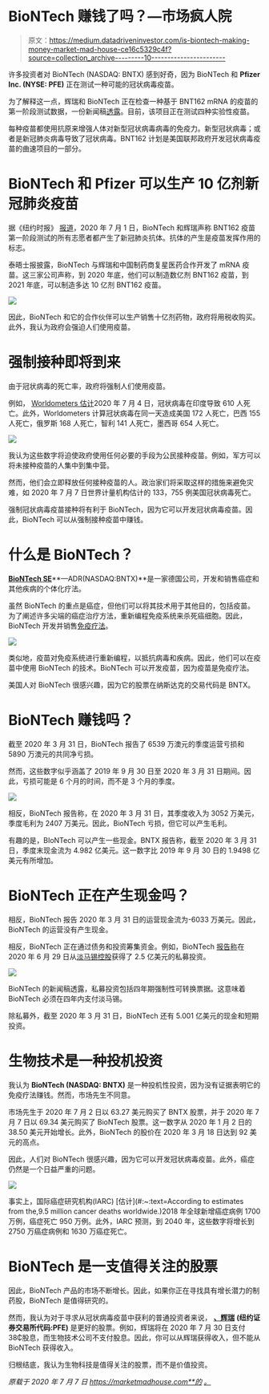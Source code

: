 # BioNTech 赚钱了吗？—市场疯人院

> 原文：<https://medium.datadriveninvestor.com/is-biontech-making-money-market-mad-house-ce16c5329c4f?source=collection_archive---------10----------------------->

许多投资者对 BioNTech (NASDAQ: BNTX) 感到好奇，因为 BioNTech 和 **Pfizer Inc. (NYSE: PFE)** 正在测试一种可能的冠状病毒疫苗。

为了解释这一点，辉瑞和 BioNTech 正在检查一种基于 BNT162 mRNA 的疫苗的第一阶段测试数据，一份新闻稿[透露](https://www.pfizer.com/news/press-release/press-release-detail/pfizer-and-biontech-announce-early-positive-data-ongoing-0)。目前，该项目正在测试四种实验性疫苗。

每种疫苗都使用抗原来增强人体对新型冠状病毒病毒的免疫力。新型冠状病毒；或者是新冠肺炎病毒导致了冠状病毒。BNT162 计划是美国联邦政府开发冠状病毒疫苗的曲速项目的一部分。

# BioNTech 和 Pfizer 可以生产 10 亿剂新冠肺炎疫苗

据《纽约时报》 [报道](https://www.nytimes.com/interactive/2020/science/coronavirus-vaccine-tracker.html)，2020 年 7 月 1 日，BioNTech 和辉瑞声称 BNT162 疫苗第一阶段测试的所有志愿者都产生了新冠肺炎抗体。抗体的产生是疫苗发挥作用的标志。

泰晤士报披露，BioNTech 与辉瑞和中国制药商复星医药合作开发了 mRNA 疫苗。这三家公司声称，到 2020 年底，他们可以制造数亿剂 BNT162 疫苗，到 2021 年底，可以制造多达 10 亿剂 BNT162 疫苗。

![](img/45013b9dbe30acdc3c600d3b8c7985ff.png)

因此，BioNTech 和它的合作伙伴可以生产销售十亿剂药物，政府将用税收购买。此外，我认为政府会强迫人们使用疫苗。

# 强制接种即将到来

由于冠状病毒的死亡率，政府将强制人们使用疫苗。

例如， [Worldometers 估计](https://www.worldometers.info/coronavirus/)2020 年 7 月 4 日，冠状病毒在印度导致 610 人死亡。此外，Worldometers 计算冠状病毒在同一天造成美国 172 人死亡，巴西 155 人死亡，俄罗斯 168 人死亡，智利 141 人死亡，墨西哥 654 人死亡。

![](img/25de2779f754e8dac8a8e3662e5e9e51.png)

我认为这些数字将迫使政府使用任何必要的手段为公民接种疫苗。例如，军方可以将未接种疫苗的人集中到集中营。

然而，他们会立即释放任何接种疫苗的人。政治家们将采取这样的措施来避免灾难，如 2020 年 7 月 7 日世界计量机构估计的 133，755 例美国冠状病毒死亡。

强制冠状病毒疫苗接种将有利于 BioNTech，因为它可以开发冠状病毒疫苗。因此，BioNTech 可以从强制接种疫苗中赚钱。

# 什么是 BioNTech？

[**BioNTech SE**](https://investors.biontech.de/)**—ADR(NASDAQ:BNTX)**是一家德国公司，开发和销售癌症和其他疾病的个体化疗法。

虽然 BioNTech 的重点是癌症，但他们可以将其技术用于其他目的，包括疫苗。为了阐述许多尖端的癌症治疗方法，重新编程免疫系统来杀死癌细胞。因此，BioNTech 开发并销售[免疫疗法](https://www.cancer.gov/about-cancer/treatment/types/immunotherapy)。

![](img/f10e1baa724b5e7f5dfa891480b222fc.png)

类似地，疫苗对免疫系统进行重新编程，以抵抗病毒和疾病。因此，他们可以在疫苗中使用 BioNTech 的技术。BioNTech 可以开发疫苗，因为疫苗是免疫疗法。

美国人对 BioNTech 很感兴趣，因为它的股票在纳斯达克的交易代码是 BNTX。

# BioNTech 赚钱吗？

截至 2020 年 3 月 31 日，BioNTech 报告了 6539 万澳元的季度运营亏损和 5890 万澳元的共同净亏损。

然而，这些数字似乎涵盖了 2019 年 9 月 30 日至 2020 年 3 月 31 日期间。因此，亏损可能是 6 个月的时间，而不是 3 个月的季度。

![](img/0a7bd1bf511da86c2c9446b6a8489271.png)

相反，BioNTech 报告称，在 2020 年 3 月 31 日，其季度收入为 3052 万美元，季度毛利为 2407 万美元。因此，BioNTech 亏损，但它可以产生毛利。

有趣的是，BIoNTech 可以产生一些现金。BNTX 报告称，截至 2020 年 3 月 31 日，季度末现金流为 4.982 亿美元。这一数字比 2019 年 9 月 30 日的 1.9498 亿美元有所增加。

# BioNTech 正在产生现金吗？

相反，BioNTech 报告 2020 年 3 月 31 日的运营现金流为-6033 万美元。因此，BioNTech 的运营没有产生现金。

相反，BioNTech 正在通过债务和投资筹集资金。例如，BioNTech [报告称](https://investors.biontech.de/news-releases/news-release-details/biontech-raise-usd-250-million-private-placement)在 2020 年 6 月 29 日从[淡马锡控股](https://www.temasek.com.sg/en/index)获得了 2.5 亿美元的私募投资。

![](img/1cbd57cd2d61ab1589692afab45cc5a2.png)

BioNTech 的新闻稿透露，私募投资包括四年期强制性可转换票据。这意味着 BioNTech 必须在四年内支付淡马锡。

除私募外，截至 2020 年 3 月 31 日，BioNTech 还有 5.001 亿美元的现金和短期投资。

# 生物技术是一种投机投资

我认为 **BioNTech (NASDAQ: BNTX)** 是一种投机性投资，因为没有证据表明它的免疫疗法赚钱。然而，市场先生不同意。

市场先生于 2020 年 7 月 2 日以 63.27 美元购买了 BNTX 股票，并于 2020 年 7 月 7 日以 69.34 美元购买了 BioNTech 股票。这一数字从 2020 年 1 月 2 日的 38.50 美元开始增长。此外，BioNTech 的股价在 2020 年 3 月 18 日达到 92 美元的高点。

因此，人们对 BioNTech 很感兴趣，因为它可以开发冠状病毒疫苗。此外，癌症仍然是一个日益严重的问题。

![](img/f3bde6358ef1301dde4b415b5a4e8d7f.png)

事实上，国际癌症研究机构(IARC) [估计](#:~:text=According to estimates from the,9.5 million cancer deaths worldwide.)2018 年全球新增癌症病例 1700 万例，癌症死亡 950 万例。此外，IARC 预测，到 2040 年，这些数字将增长到 2750 万癌症病例和 1630 万癌症死亡。

# BioNTech 是一支值得关注的股票

因此，BioNTech 产品的市场不断增长。因此，如果你正在寻找具有增长潜力的制药股，BioNTech 是值得研究的。

然而，我认为对于寻求从冠状病毒疫苗中获利的普通投资者来说， [**、辉瑞**](https://marketmadhouse.com/will-pfizer-make-money-from-a-coronavirus-vaccine/) **(纽约证券交易所代码:PFE)** 是更好的股票。例如，辉瑞将在 2020 年 7 月 30 日支付 38₵股息，而生物技术公司不支付股息。因此，你可以从辉瑞获得收入，但不能从 BioNTech 获得收入。

归根结底，我认为生物科技是值得关注的股票，而不是价值投资。

*原载于 2020 年 7 月 7 日 https://marketmadhouse.com**的* [*。*](https://marketmadhouse.com/is-biontech-making-money/)